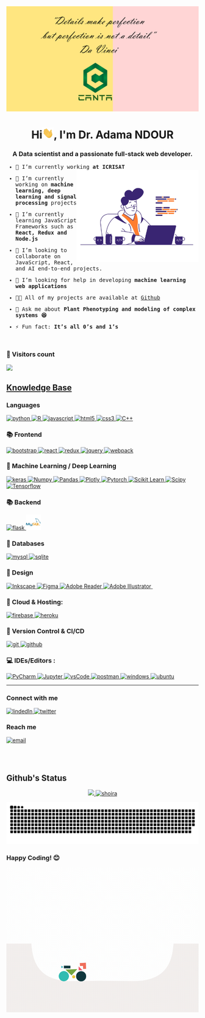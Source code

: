 <div align="center">
  <img height="auto" src="./img/davinci.png"/>
  <h1>Hi<img width="30rem" src="./img/waving.gif">, I'm Dr. Adama NDOUR</h1>
  <h3>A Data scientist and a passionate full-stack web developer.</h3>
</div>

<div>
  <samp>

* 🌱 I’m currently working **at ICRISAT** <img align="right" style="width:20rem; height:auto" src="./img/code-dev2.gif"/>

* 🔭 I’m currently working on **machine learning, deep learning and signal processing** projects

* 🌱 I’m currently learning JavaScript Frameworks such as **React, Redux and Node.js** 

* 👯 I’m looking to collaborate on JavaScript, React, and AI end-to-end projects.

* 🤝 I’m looking for help in developing **machine learning web applications**

* 👨‍💻 All of my projects are available at [Github](https://github.com/adamavip)

* 💬 Ask me about **Plant Phenotyping and modeling of complex systems 😆**

* ⚡ Fun fact: **It’s all 0’s and 1’s**
  </samp>
</div>


<br />
<h3> 👱 Visitors count </h3>
<img src="https://profile-counter.glitch.me/adamavip/count.svg" />
<p>
<h2><u><b>Knowledge Base</b></u></h2>

<h3>Languages</h3>
<p>
  <a href="https://www.learnpython.org/" target="_blank"> 
    <img src="https://img.shields.io/badge/Python-3776AB?style=for-the-badge&logo=python&logoColor=white"
      alt="python"/> 
  </a>
  <a href="https://www.w3schools.com/r/" target="_blank">
    <img src="https://img.shields.io/badge/R-276DC3?style=for-the-badge&logo=r&logoColor=white"
    alt="R">
  </a>
  <a href="https://developer.mozilla.org/en-US/docs/Web/JavaScript" target="_blank"> 
    <img src="https://img.shields.io/badge/Javascript-F7DF1E.svg?style=for-the-badge&logo=javascript&logoColor=black"
      alt="javascript"/> 
  </a>
  <a href="https://www.w3.org/html/" target="_blank"> 
    <img src="https://img.shields.io/badge/html-E34F26.svg?style=for-the-badge&logo=html5&logoColor=white"
      alt="html5"/> 
  </a>
  <a href="https://www.w3schools.com/css/" target="_blank">
    <img src="https://img.shields.io/badge/css-1572B6.svg?style=for-the-badge&logo=css3&logoColor=white"
      alt="css3"/>
  </a>
   <a href="https://www.learncpp.com/" target="_blank">
    <img src="https://img.shields.io/badge/C%2B%2B-00599C?style=for-the-badge&logo=c%2B%2B&logoColor=white"
      alt="C++"/>
  </a>
</p>
<p>
<h3>📚 Frontend</h3>
</p>
<p>
      <a href="https://getbootstrap.com" target="_blank">
    <img src="https://img.shields.io/badge/bootstrap-7952B3.svg?style=for-the-badge&logo=bootstrap&logoColor=white"
      alt="bootstrap"/>
  </a>
  <a href="https://reactjs.org/" target="_blank"> 
    <img src="https://img.shields.io/badge/reactjs-61DAFB.svg?style=for-the-badge&logo=react&logoColor=black"
      alt="react"/> 
  </a>
  <a href="https://redux.js.org" target="_blank"> 
    <img src="https://img.shields.io/badge/redux-764ABC.svg?style=for-the-badge&logo=redux&logoColor=white" alt="redux"/> 
  </a> 
  <a href="https://jquery.com/" target="_blank">
    <img src="https://img.shields.io/badge/jquery-0769AD.svg?style=for-the-badge&logo=jquery&logoColor=white" alt="jquery"/> 
  </a>
  <a href="https://webpack.js.org" target="_blank">
    <img src="https://img.shields.io/badge/webpack-8DD6F9.svg?style=for-the-badge&logo=webpack&logoColor=black"
      alt="webpack"/>
  </a>
</p>

<h3>🍗 Machine Learning / Deep Learning</h3>
 <a href="#">
    <img src="https://img.shields.io/badge/Keras-%23D00000.svg?style=for-the-badge&logo=Keras&logoColor=whitehttps://img.shields.io/badge/webpack-8DD6F9.svg?style=for-the-badge&logo=webpack&logoColor=black"
      alt="keras"/>
  </a>
  <a href="#">
    <img src="https://img.shields.io/badge/numpy-%23013243.svg?style=for-the-badge&logo=numpy&logoColor=white"
      alt="Numpy"/>
  </a>
  <a href="#">
    <img src="https://img.shields.io/badge/pandas-%23150458.svg?style=for-the-badge&logo=pandas&logoColor=white"
      alt="Pandas"/>
  </a>
  <a href="#">
    <img src="https://img.shields.io/badge/Plotly-%233F4F75.svg?style=for-the-badge&logo=plotly&logoColor=white"
      alt="Plotly"/>
  </a>
  <a href="#">
    <img src="https://img.shields.io/badge/PyTorch-%23EE4C2C.svg?style=for-the-badge&logo=PyTorch&logoColor=white"
      alt="Pytorch"/>
  </a>
  <a href="#">
    <img src="https://img.shields.io/badge/scikit--learn-%23F7931E.svg?style=for-the-badge&logo=scikit-learn&logoColor=white"
      alt="Scikit Learn"/>
  </a>
  <a href="#">
    <img src="https://img.shields.io/badge/SciPy-%230C55A5.svg?style=for-the-badge&logo=scipy&logoColor=%white"
      alt="Scipy"/>
  </a>
  <a href="#">
    <img src="https://img.shields.io/badge/TensorFlow-%23FF6F00.svg?style=for-the-badge&logo=TensorFlow&logoColor=white"
      alt="Tensorflow"/>
  </a>

<p>

<h3>📚 Backend</h3>
</p>
    <a href="https://flask.palletsprojects.com/en/2.1.x/" target="_blank"> 
      <img src="https://img.shields.io/badge/Flask-000000?style=for-the-badge&logo=flask&logoColor=white" alt="flask"/> 
  </a>
   <a href="https://www.mysql.com/" target="_blank"> <img src="https://raw.githubusercontent.com/devicons/devicon/master/icons/mysql/mysql-original-wordmark.svg" alt="mysql" width="40" height="40"/> </a>
</p> 
<h3>💾 Databases</h3>
<p>
  <a href="https://www.mysql.com/" target="_blank"> 
    <img src="https://img.shields.io/badge/MySQL-005C84?style=for-the-badge&logo=mysql&logoColor=white"
      alt="mysql"/>
  </a>
  <a href="https://www.sqlite.org/" target="_blank"> 
    <img src="https://img.shields.io/badge/sqlite-003B57.svg?style=for-the-badge&logo=sqlite&logoColor=white"
      alt="sqlite"/> 
  </a> 
</p>

### 🎨 Design
<p>
  <a href="#" > 
    <img src="https://img.shields.io/badge/Inkscape-e0e0e0?style=for-the-badge&logo=inkscape&logoColor=080A13"
      alt="Inkscape"/> 
  </a>
  <a href="#" > 
    <img src="https://img.shields.io/badge/figma-%23F24E1E.svg?style=for-the-badge&logo=figma&logoColor=white"
      alt="Figma"/> 
  </a>
  <a href="#" > 
    <img src="https://img.shields.io/badge/Adobe%20Acrobat%20Reader-EC1C24.svg?style=for-the-badge&logo=Adobe%20Acrobat%20Reader&logoColor=white"
      alt="Adobe Reader"/> 
  </a>
  <a href="#" > 
    <img src="https://img.shields.io/badge/adobe%20illustrator-%23FF9A00.svg?style=for-the-badge&logo=adobe%20illustrator&logoColor=white"
      alt="Adobe Illustrator"/> 
  </a>
  <a href="#" > 
    <img src=""
      alt=""/> 
  </a>
</p>

<p>
<h3>🎈 Cloud & Hosting:</h3>
<p>
  <a href="https://netlify.com/" target="_blank">
    <img src="https://img.shields.io/badge/netlify-00C7B7.svg?style=for-the-badge&logo=netlify&logoColor=black" alt="firebase"/>
  </a>
  <a href="https://heroku.com" target="_blank"> 
    <img src="https://img.shields.io/badge/heroku-430098.svg?style=for-the-badge&logo=heroku&logoColor=white"
      alt="heroku"/> 
  </a> 
</p>
<p>
<h3>🎷 Version Control & CI/CD</h3>
<p>
  <a href="https://git-scm.com/" target="_blank">
    <img src="https://img.shields.io/badge/git-F05032.svg?style=for-the-badge&logo=git&logoColor=white"
      alt="git"/>
  </a>
  <a href="https://github.com/HAMMAS-SALEEM" target="_blank">
    <img src="https://img.shields.io/badge/github-181717.svg?style=for-the-badge&logo=github&logoColor=white" alt="github" />
  </a>
</p>
<p>
<h3>💻 IDEs/Editors :</h3>
<p>
  <a href="https://www.jetbrains.com/fr-fr/pycharm/" target="_blank">
    <img src="https://img.shields.io/badge/pycharm-143?style=for-the-badge&logo=pycharm&logoColor=black&color=black&labelColor=green" alt="PyCharm"/> 
  </a>
  <a href="https://jupyter.org/" target="_blank">
    <img src="https://img.shields.io/badge/jupyter-%23FA0F00.svg?style=for-the-badge&logo=jupyter&logoColor=white" alt="Jupyter"/> 
  </a>
  <a href="https://code.visualstudio.com/" target="_blank">
    <img src="https://img.shields.io/badge/vscode-007ACC.svg?style=for-the-badge&logo=visualstudiocode&logoColor=white" alt="vsCode"/> 
  </a>
  <a href="https://postman.com" target="_blank"> 
    <img src="https://img.shields.io/badge/postman-FF6C37.svg?style=for-the-badge&logo=postman&logoColor=white" alt="postman"/>
  </a>
  <a href="https://www.microsoft.com/fr-fr/windows" target="_blank"> 
    <img src="https://img.shields.io/badge/Windows-0078D6?style=for-the-badge&logo=windows&logoColor=white" alt="windows"/>
  </a>
  <a href="https://ubuntu.com/" target="_blank"> 
      <img src="https://img.shields.io/badge/ubuntu-E95420.svg?style=for-the-badge&logo=ubuntu&logoColor=white" alt="ubuntu"/>
  </a>
</p>

----

<h3>Connect with me</h3>

<div style="margin-top:10px">
  <div>
    <a  href="https://www.linkedin.com/in/adama-ndour-a3a4344a/" target="_blank">
      <img src="https://img.shields.io/badge/Linked%20In-0A66C2.svg?style=for-the-badge&logo=linkedin&logoColor=white" alt="lindedIn"/>
    </a>
    <a href="https://twitter.com/adamavip" target="_blank">
      <img src="https://img.shields.io/badge/Twitter-1DA1F2.svg?style=for-the-badge&logo=twitter&logoColor=white" alt="twitter"/>
    </a>
  </div>
</div>
<p>
<h3>Reach me</h3>

<p>
  <a href="mailto:adamavip@gmail.com@gmail.com?subject=Feedback%20From%20Github&body=Hello," target="_blank">
    <img src="https://img.shields.io/badge/Gmail-D14836?style=for-the-badge&logo=gmail&logoColor=white" alt="email"/>
  </a>
</p>
  

<br><br>

<h2> Github's Status </h2>

<p align="center">
   <a href="https://github.com/adamavip">
    <img height="180em" src="https://github-readme-stats.vercel.app/api?username=adamavip&show_icons=true&theme=radical"/>
    <img height="180em" src="https://github-readme-stats.vercel.app/api/top-langs/?username=adamavip&show_icons=true&theme=midnight-white&layout=compact" alt="shoira" />
  </a>
</p>


<div align="center">
  <img  src="./img/github-contribution-grid-snake.svg"
    alt="snake" />
</div>

<h3> Happy Coding! 😊 </h3>

<p align="center"><a href="#"><img src="./img/footer.gif"></a></p>
